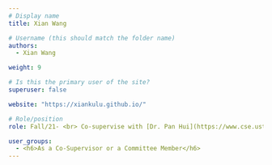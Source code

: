 ```yaml
---
# Display name
title: Xian Wang

# Username (this should match the folder name)
authors:
  - Xian Wang

weight: 9

# Is this the primary user of the site?
superuser: false

website: "https://xiankulu.github.io/"

# Role/position
role: Fall/21- <br> Co-supervise with [Dr. Pan Hui](https://www.cse.ust.hk/~panhui/)

user_groups:
  - <h6>As a Co-Supervisor or a Committee Member</h6>
---
```

